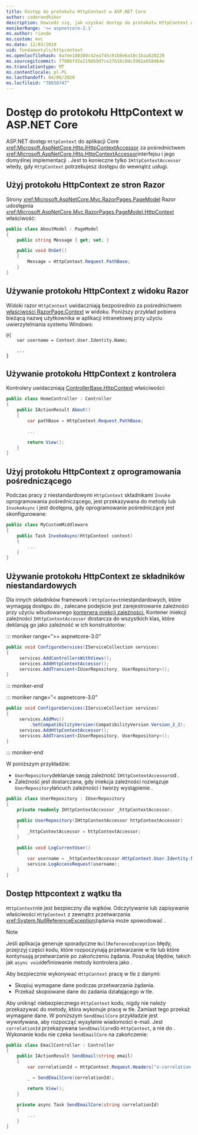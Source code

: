 ```yaml
---
title: Dostęp do protokołu HttpContext w ASP.NET Core
author: coderandhiker
description: Dowiedz się, jak uzyskać dostęp do protokołu HttpContext w ASP.NET Core.
monikerRange: '>= aspnetcore-2.1'
ms.author: riande
ms.custom: mvc
ms.date: 12/03/2019
uid: fundamentals/httpcontext
ms.openlocfilehash: 8a7ee180380c42ea745c91b8e6a18c1baa820220
ms.sourcegitcommit: f7886fd2e219db9d7ce27b16c0dc5901e658d64e
ms.translationtype: MT
ms.contentlocale: pl-PL
ms.lasthandoff: 04/06/2020
ms.locfileid: "78658747"
---
```

# <a name="access-httpcontext-in-aspnet-core"></a>Dostęp do protokołu HttpContext w ASP.NET Core

ASP.NET dostęp `HttpContext` do aplikacji Core <xref:Microsoft.AspNetCore.Http.IHttpContextAccessor> za pośrednictwem <xref:Microsoft.AspNetCore.Http.HttpContextAccessor>interfejsu i jego domyślnej implementacji . Jest to konieczne tylko `IHttpContextAccessor` wtedy, gdy `HttpContext` potrzebujesz dostępu do wewnątrz usługi.

## <a name="use-httpcontext-from-razor-pages"></a>Użyj protokołu HttpContext ze stron Razor

Strony <xref:Microsoft.AspNetCore.Mvc.RazorPages.PageModel> Razor udostępnia <xref:Microsoft.AspNetCore.Mvc.RazorPages.PageModel.HttpContext> właściwość:

```csharp
public class AboutModel : PageModel
{
    public string Message { get; set; }

    public void OnGet()
    {
        Message = HttpContext.Request.PathBase;
    }
}
```

## <a name="use-httpcontext-from-a-razor-view"></a>Używanie protokołu HttpContext z widoku Razor

Widoki razor `HttpContext` uwidaczniają bezpośrednio za pośrednictwem [właściwości RazorPage.Context](xref:Microsoft.AspNetCore.Mvc.Razor.RazorPage.Context) w widoku. Poniższy przykład pobiera bieżącą nazwę użytkownika w aplikacji intranetowej przy użyciu uwierzytelniania systemu Windows:

```cshtml
@{
    var username = Context.User.Identity.Name;
    
    ...
}
```

## <a name="use-httpcontext-from-a-controller"></a>Używanie protokołu HttpContext z kontrolera

Kontrolery uwidaczniają [ControllerBase.HttpContext](xref:Microsoft.AspNetCore.Mvc.ControllerBase.HttpContext) właściwości:

```csharp
public class HomeController : Controller
{
    public IActionResult About()
    {
        var pathBase = HttpContext.Request.PathBase;

        ...

        return View();
    }
}
```

## <a name="use-httpcontext-from-middleware"></a>Użyj protokołu HttpContext z oprogramowania pośredniczącego

Podczas pracy z niestandardowymi `HttpContext` składnikami `Invoke` oprogramowania pośredniczącego, jest przekazywana do metody lub `InvokeAsync` i jest dostępna, gdy oprogramowanie pośredniczące jest skonfigurowane:

```csharp
public class MyCustomMiddleware
{
    public Task InvokeAsync(HttpContext context)
    {
        ...
    }
}
```

## <a name="use-httpcontext-from-custom-components"></a>Używanie protokołu HttpContext ze składników niestandardowych

Dla innych składników framework i `HttpContext`niestandardowych, które wymagają dostępu do , zalecane podejście jest zarejestrowanie zależności przy użyciu wbudowanego [kontenera iniekcji zależności.](xref:fundamentals/dependency-injection) Kontener iniekcji zależności `IHttpContextAccessor` dostarcza do wszystkich klas, które deklarują go jako zależność w ich konstruktorów:

::: moniker range=">= aspnetcore-3.0"

```csharp
public void ConfigureServices(IServiceCollection services)
{
     services.AddControllersWithViews();
     services.AddHttpContextAccessor();
     services.AddTransient<IUserRepository, UserRepository>();
}
```

::: moniker-end

::: moniker range="< aspnetcore-3.0"

```csharp
public void ConfigureServices(IServiceCollection services)
{
     services.AddMvc()
         .SetCompatibilityVersion(CompatibilityVersion.Version_2_2);
     services.AddHttpContextAccessor();
     services.AddTransient<IUserRepository, UserRepository>();
}
```

::: moniker-end

W poniższym przykładzie:

* `UserRepository`deklaruje swoją zależność `IHttpContextAccessor`od .
* Zależność jest dostarczana, gdy iniekcja zależności rozwiązuje `UserRepository`łańcuch zależności i tworzy wystąpienie .

```csharp
public class UserRepository : IUserRepository
{
    private readonly IHttpContextAccessor _httpContextAccessor;

    public UserRepository(IHttpContextAccessor httpContextAccessor)
    {
        _httpContextAccessor = httpContextAccessor;
    }

    public void LogCurrentUser()
    {
        var username = _httpContextAccessor.HttpContext.User.Identity.Name;
        service.LogAccessRequest(username);
    }
}
```

## <a name="httpcontext-access-from-a-background-thread"></a>Dostęp httpcontext z wątku tła

`HttpContext`nie jest bezpieczny dla wątków. Odczytywanie lub zapisywanie właściwości `HttpContext` z zewnątrz przetwarzania <xref:System.NullReferenceException>żądania może spowodować .

> [!NOTE]
> Jeśli aplikacja generuje sporadyczne `NullReferenceException` błędy, przejrzyj części kodu, które rozpoczynają przetwarzanie w tle lub które kontynuują przetwarzanie po zakończeniu żądania. Poszukaj błędów, takich jak `async void`definiowanie metody kontrolera jako .

Aby bezpiecznie wykonywać `HttpContext` pracę w tle z danymi:

* Skopiuj wymagane dane podczas przetwarzania żądania.
* Przekaż skopiowane dane do zadania działającego w tle.

Aby uniknąć niebezpiecznego `HttpContext` kodu, nigdy nie należy przekazywać do metody, która wykonuje pracę w tle. Zamiast tego przekaż wymagane dane. W poniższym `SendEmailCore` przykładzie jest wywoływana, aby rozpocząć wysyłanie wiadomości e-mail. Jest `correlationId` przekazywana `SendEmailCore`do `HttpContext`, a nie do . Wykonanie kodu nie czeka `SendEmailCore` na zakończenie:

```csharp
public class EmailController : Controller
{
    public IActionResult SendEmail(string email)
    {
        var correlationId = HttpContext.Request.Headers["x-correlation-id"].ToString();

        _ = SendEmailCore(correlationId);

        return View();
    }

    private async Task SendEmailCore(string correlationId)
    {
        ...
    }
}
